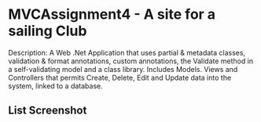 # MVCAssignment4 - A site for a sailing Club

Description: A Web .Net Application that uses partial & metadata classes, validation & format annotations, custom annotations, 
the Validate method in a self-validating model and a class library. Includes Models. Views and Controllers that permits Create, Delete,
Edit and Update data into the system, linked to a database.

## List Screenshot




